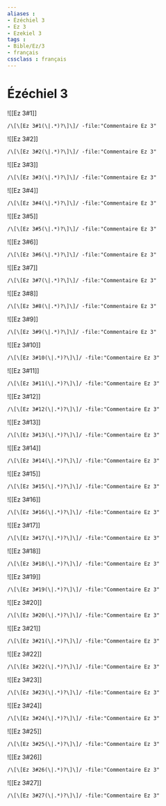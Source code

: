 ```yaml
---
aliases : 
- Ézéchiel 3
- Ez 3
- Ezekiel 3
tags : 
- Bible/Ez/3
- français
cssclass : français
---
```


# Ézéchiel 3

![[Ez 3#1]]

```query
/\[\[Ez 3#1(\|.*)?\]\]/ -file:"Commentaire Ez 3"
```

![[Ez 3#2]]

```query
/\[\[Ez 3#2(\|.*)?\]\]/ -file:"Commentaire Ez 3"
```

![[Ez 3#3]]

```query
/\[\[Ez 3#3(\|.*)?\]\]/ -file:"Commentaire Ez 3"
```

![[Ez 3#4]]

```query
/\[\[Ez 3#4(\|.*)?\]\]/ -file:"Commentaire Ez 3"
```

![[Ez 3#5]]

```query
/\[\[Ez 3#5(\|.*)?\]\]/ -file:"Commentaire Ez 3"
```

![[Ez 3#6]]

```query
/\[\[Ez 3#6(\|.*)?\]\]/ -file:"Commentaire Ez 3"
```

![[Ez 3#7]]

```query
/\[\[Ez 3#7(\|.*)?\]\]/ -file:"Commentaire Ez 3"
```

![[Ez 3#8]]

```query
/\[\[Ez 3#8(\|.*)?\]\]/ -file:"Commentaire Ez 3"
```

![[Ez 3#9]]

```query
/\[\[Ez 3#9(\|.*)?\]\]/ -file:"Commentaire Ez 3"
```

![[Ez 3#10]]

```query
/\[\[Ez 3#10(\|.*)?\]\]/ -file:"Commentaire Ez 3"
```

![[Ez 3#11]]

```query
/\[\[Ez 3#11(\|.*)?\]\]/ -file:"Commentaire Ez 3"
```

![[Ez 3#12]]

```query
/\[\[Ez 3#12(\|.*)?\]\]/ -file:"Commentaire Ez 3"
```

![[Ez 3#13]]

```query
/\[\[Ez 3#13(\|.*)?\]\]/ -file:"Commentaire Ez 3"
```

![[Ez 3#14]]

```query
/\[\[Ez 3#14(\|.*)?\]\]/ -file:"Commentaire Ez 3"
```

![[Ez 3#15]]

```query
/\[\[Ez 3#15(\|.*)?\]\]/ -file:"Commentaire Ez 3"
```

![[Ez 3#16]]

```query
/\[\[Ez 3#16(\|.*)?\]\]/ -file:"Commentaire Ez 3"
```

![[Ez 3#17]]

```query
/\[\[Ez 3#17(\|.*)?\]\]/ -file:"Commentaire Ez 3"
```

![[Ez 3#18]]

```query
/\[\[Ez 3#18(\|.*)?\]\]/ -file:"Commentaire Ez 3"
```

![[Ez 3#19]]

```query
/\[\[Ez 3#19(\|.*)?\]\]/ -file:"Commentaire Ez 3"
```

![[Ez 3#20]]

```query
/\[\[Ez 3#20(\|.*)?\]\]/ -file:"Commentaire Ez 3"
```

![[Ez 3#21]]

```query
/\[\[Ez 3#21(\|.*)?\]\]/ -file:"Commentaire Ez 3"
```

![[Ez 3#22]]

```query
/\[\[Ez 3#22(\|.*)?\]\]/ -file:"Commentaire Ez 3"
```

![[Ez 3#23]]

```query
/\[\[Ez 3#23(\|.*)?\]\]/ -file:"Commentaire Ez 3"
```

![[Ez 3#24]]

```query
/\[\[Ez 3#24(\|.*)?\]\]/ -file:"Commentaire Ez 3"
```

![[Ez 3#25]]

```query
/\[\[Ez 3#25(\|.*)?\]\]/ -file:"Commentaire Ez 3"
```

![[Ez 3#26]]

```query
/\[\[Ez 3#26(\|.*)?\]\]/ -file:"Commentaire Ez 3"
```

![[Ez 3#27]]

```query
/\[\[Ez 3#27(\|.*)?\]\]/ -file:"Commentaire Ez 3"
```

